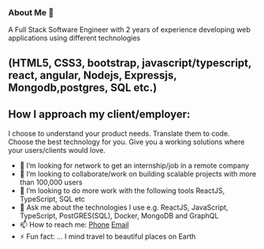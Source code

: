 ### About Me 👋
A Full Stack Software Engineer with 2 years of experience developing web applications using different technologies
## (HTML5, CSS3, bootstrap, javascript/typescript, react, angular, Nodejs, Expressjs, Mongodb,postgres, SQL etc.)

 ## How I approach my client/employer:
I choose to understand your product needs. Translate them to code. Choose the best technology for you. Give you a working solutions where your users/clients would love.

- 🤔 I’m looking for network to get an internship/job in a remote company 
- 👯 I’m looking to collaborate/work on building scalable projects with more than 100,000 users
- 👯 I’m looking to do more work with the following tools ReactJS, TypeScript, SQL etc
- 💬 Ask me about the technologies I use e.g. ReactJS, JavaScript, TypeScript, PostGRES(SQL), Docker, MongoDB and GraphQL
- 📫 How to reach me: [Phone](https://folusobuilds.tech/#:~:text=CALL%3A-,%2B234%20807%20651%208353,-GMAIL%3A)  [Email](https://folusobuilds.tech/#:~:text=foluso.kayode.ng%40gmail.com) 
- ⚡ Fun fact: ... I mind travel to beautiful places on Earth
